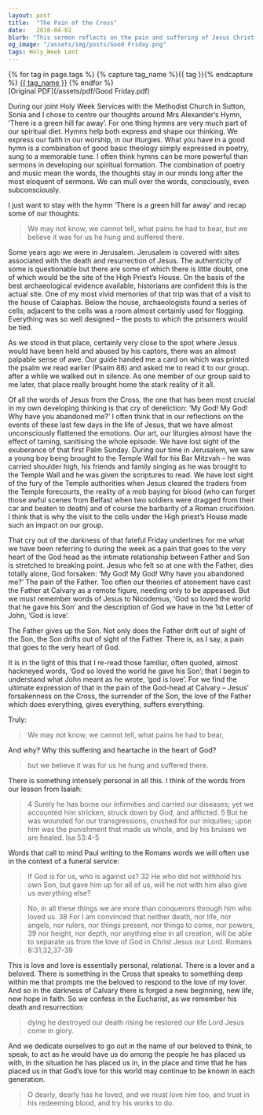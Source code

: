 ```yaml
---
layout: post
title:  "The Pain of the Cross"
date:   2010-04-02
blurb: "This sermon reflects on the pain and suffering of Jesus Christ during his crucifixion, and the profound impact this event has on the believer's faith. The sermon emphasizes the personal and relational aspect of God's love, and how it calls for a response from the believer. It also highlights the transformative power of Christ's death and resurrection, which brings new life and hope to believers."
og_image: "/assets/img/posts/Good Friday.png"
tags: Holy_Week Lent
---    
```

<div class="tag-pills">
  {% for tag in page.tags %}
    {% capture tag_name %}{{ tag }}{% endcapture %}
    <a href="{{ site.baseurl }}/tag/{{ tag_name }}" class="tag-pill">{{ tag_name }}</a>
  {% endfor %}
</div>
[Original PDF](/assets/pdf/Good Friday.pdf)

During our joint Holy Week Services with the Methodist Church in Sutton, Sonia and I chose to centre our thoughts around Mrs Alexander’s Hymn, ‘There is a green hill far away’. For one thing hymns are very much part of our spiritual diet. Hymns help both express and shape our thinking. We express our faith in our worship, in our liturgies. What you have in a good hymn is a combination of good basic theology simply expressed in poetry, sung to a memorable tune. I often think hymns can be more powerful than sermons in developing our spiritual formation. The combination of poetry and music mean the words, the thoughts stay in our minds long after the most eloquent of sermons. We can mull over the words, consciously, even subconsciously.

I just want to stay with the hymn ‘There is a green hill far away’ and recap some of our thoughts:

> We may not know, we cannot tell,
> what pains he had to bear,
> but we believe it was for us
> he hung and suffered there.

Some years ago we were in Jerusalem. Jerusalem is covered with sites associated with the death and resurrection of Jesus. The authenticity of some is questionable but there are some of which there is little doubt, one of which would be the site of the High Priest’s House. On the basis of the best archaeological evidence available, historians are confident this is the actual site. One of my most vivid memories of that trip was that of a visit to the house of Caiaphas. Below the house, archaeologists found a series of cells; adjacent to the cells was a room almost certainly used for flogging. Everything was so well designed – the posts to which the prisoners would be tied.

As we stood in that place, certainly very close to the spot where Jesus would have been held and abused by his captors, there was an almost palpable sense of awe. Our guide handed me a card on which was printed the psalm we read earlier (Psalm 88) and asked me to read it to our group. after a while we walked out in silence. As one member of our group said to me later, that place really brought home the stark reality of it all.

Of all the words of Jesus from the Cross, the one that has been most crucial in my own developing thinking is that cry of dereliction: ‘My God! My God! Why have you abandoned me?’ I often think that in our reflections on the events of these last few days in the life of Jesus, that we have almost unconsciously flattened the emotions. Our art, our liturgies almost have the effect of taming, sanitising the whole episode. We have lost sight of the exuberance of that first Palm Sunday. During our time in Jerusalem, we saw a young boy being brought to the Temple Wall for his Bar Mitzvah – he was carried shoulder high, his friends and family singing as he was brought to the Temple Wall and he was given the scriptures to read. We have lost sight of the fury of the Temple authorities when Jesus cleared the traders from the Temple forecourts, the reality of a mob baying for blood (who can forget those awful scenes from Belfast when two soldiers were dragged from their car and beaten to death) and of course the barbarity of a Roman crucifixion. I think that is why the visit to the cells under the High priest’s House made such an impact on our group.

That cry out of the darkness of that fateful Friday underlines for me what we have been referring to during the week as a pain that goes to the very heart of the God head as the intimate relationship between Father and Son is stretched to breaking point. Jesus who felt so at one with the Father, dies totally alone, God forsaken: ‘My God! My God! Why have you abandoned me?’ The pain of the Father. Too often our theories of atonement have cast the Father at Calvary as a remote figure, needing only to be appeased. But we must remember words of Jesus to Nicodemus, ‘God so loved the world that he gave his Son’ and the description of God we have in the 1st Letter of John, ‘God is love’.

The Father gives up the Son. Not only does the Father drift out of sight of the Son, the Son drifts out of sight of the Father. There is, as I say, a pain that goes to the very heart of God.

It is in the light of this that I re-read those familiar, often quoted, almost hackneyed words, ‘God so loved the world he gave his Son’; that I begin to understand what John meant as he wrote, ‘god is love’. For we find the ultimate expression of that in the pain of the God-head at Calvary – Jesus’ forsakenness on the Cross, the surrender of the Son, the love of the Father which does everything, gives everything, suffers everything.

Truly:

> We may not know, we cannot tell,
> what pains he had to bear,

And why? Why this suffering and heartache in the heart of God?

> but we believe it was for us
> he hung and suffered there.

There is something intensely personal in all this. I think of the words from our lesson from Isaiah:

> 4 Surely he has borne our infirmities
> and carried our diseases;
> yet we accounted him stricken,
> struck down by God, and afflicted.
> 5 But he was wounded for our transgressions,
> crushed for our iniquities;
> upon him was the punishment that made us whole,
> and by his bruises we are healed. Isa 53:4-5

Words that call to mind Paul writing to the Romans words we will often use in the context of a funeral service:

> If God is for us, who is against us? 32 He who did not
> withhold his own Son, but gave him up for all of us, will he
> not with him also give us everything else?

> No, in all these things we are more than conquerors through
> him who loved us. 38 For I am convinced that neither death,
> nor life, nor angels, nor rulers, nor things present, nor things
> to come, nor powers, 39 nor height, nor depth, nor anything
> else in all creation, will be able to separate us from the love
> of God in Christ Jesus our Lord. Romans 8:31,32,37-39

This is love and love is essentially personal, relational. There is a lover and a beloved. There is something in the Cross that speaks to something deep within me that prompts me the beloved to respond to the love of my lover. And so in the darkness of Calvary there is forged a new beginning, new life, new hope in faith. So we confess in the Eucharist, as we remember his death and resurrection:

> dying he destroyed our death
> rising he restored our life
> Lord Jesus come in glory.

And we dedicate ourselves to go out in the name of our beloved to think, to speak, to act as he would have us do among the people he has placed us with, in the situation he has placed us in, in the place and time that he has placed us in that God’s love for this world may continue to be known in each generation.

> O dearly, dearly has he loved,
> and we must love him too,
> and trust in his redeeming blood,
> and try his works to do.
